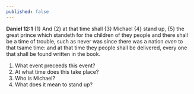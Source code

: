 ```yaml
---
published: false
---
```



**Daniel 12:1**
{1} And {2} at that time shall {3} Michael {4} stand up, {5} the great prince which standeth for the children of they people and there shall be a time of trouble, such as never was since there was a nation *even* to that tsame time: and at that time they people shall be delivered, every one that shall be found written in the book.

1. What event preceeds this event?
2. At what time does this take place?
3. Who is Michael? 
4. What does it mean to stand up?




